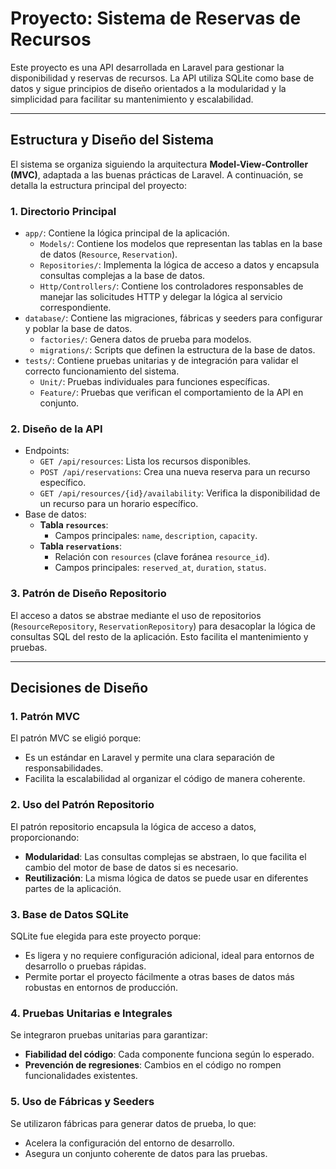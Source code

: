 # Proyecto: Sistema de Reservas de Recursos

Este proyecto es una API desarrollada en Laravel para gestionar la disponibilidad y reservas de recursos. La API utiliza SQLite como base de datos y sigue principios de diseño orientados a la modularidad y la simplicidad para facilitar su mantenimiento y escalabilidad.

---

## **Estructura y Diseño del Sistema**

El sistema se organiza siguiendo la arquitectura **Model-View-Controller (MVC)**, adaptada a las buenas prácticas de Laravel. A continuación, se detalla la estructura principal del proyecto:

### **1. Directorio Principal**
- `app/`: Contiene la lógica principal de la aplicación.
  - `Models/`: Contiene los modelos que representan las tablas en la base de datos (`Resource`, `Reservation`).
  - `Repositories/`: Implementa la lógica de acceso a datos y encapsula consultas complejas a la base de datos.
  - `Http/Controllers/`: Contiene los controladores responsables de manejar las solicitudes HTTP y delegar la lógica al servicio correspondiente.
- `database/`: Contiene las migraciones, fábricas y seeders para configurar y poblar la base de datos.
  - `factories/`: Genera datos de prueba para modelos.
  - `migrations/`: Scripts que definen la estructura de la base de datos.
- `tests/`: Contiene pruebas unitarias y de integración para validar el correcto funcionamiento del sistema.
  - `Unit/`: Pruebas individuales para funciones específicas.
  - `Feature/`: Pruebas que verifican el comportamiento de la API en conjunto.

### **2. Diseño de la API**
- Endpoints:
  - `GET /api/resources`: Lista los recursos disponibles.
  - `POST /api/reservations`: Crea una nueva reserva para un recurso específico.
  - `GET /api/resources/{id}/availability`: Verifica la disponibilidad de un recurso para un horario específico.
- Base de datos:
  - **Tabla `resources`**:
    - Campos principales: `name`, `description`, `capacity`.
  - **Tabla `reservations`**:
    - Relación con `resources` (clave foránea `resource_id`).
    - Campos principales: `reserved_at`, `duration`, `status`.

### **3. Patrón de Diseño Repositorio**
El acceso a datos se abstrae mediante el uso de repositorios (`ResourceRepository`, `ReservationRepository`) para desacoplar la lógica de consultas SQL del resto de la aplicación. Esto facilita el mantenimiento y pruebas.

---

## **Decisiones de Diseño**

### **1. Patrón MVC**
El patrón MVC se eligió porque:
- Es un estándar en Laravel y permite una clara separación de responsabilidades.
- Facilita la escalabilidad al organizar el código de manera coherente.

### **2. Uso del Patrón Repositorio**
El patrón repositorio encapsula la lógica de acceso a datos, proporcionando:
- **Modularidad**: Las consultas complejas se abstraen, lo que facilita el cambio del motor de base de datos si es necesario.
- **Reutilización**: La misma lógica de datos se puede usar en diferentes partes de la aplicación.

### **3. Base de Datos SQLite**
SQLite fue elegida para este proyecto porque:
- Es ligera y no requiere configuración adicional, ideal para entornos de desarrollo o pruebas rápidas.
- Permite portar el proyecto fácilmente a otras bases de datos más robustas en entornos de producción.

### **4. Pruebas Unitarias e Integrales**
Se integraron pruebas unitarias para garantizar:
- **Fiabilidad del código**: Cada componente funciona según lo esperado.
- **Prevención de regresiones**: Cambios en el código no rompen funcionalidades existentes.
  
### **5. Uso de Fábricas y Seeders**
Se utilizaron fábricas para generar datos de prueba, lo que:
- Acelera la configuración del entorno de desarrollo.
- Asegura un conjunto coherente de datos para las pruebas.



